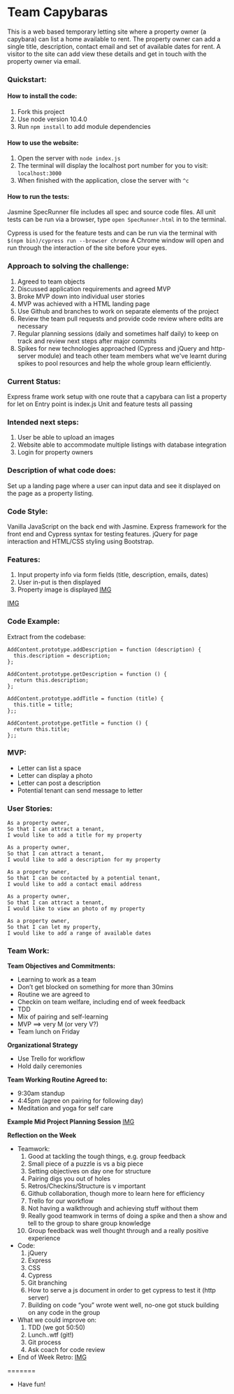 # Team Capybaras
This is a web based temporary letting site where a property owner (a capybara) can list a home available to rent.
The property owner can add a single title, description, contact email and set of available dates for rent.
A visitor to the site can add view these details and get in touch with the property owner via email.

### Quickstart:
#### How to install the code:
1. Fork this project
2. Use node version 10.4.0
3. Run ```npm install``` to add module dependencies

#### How to use the website:
1. Open the server with ```node index.js```
2. The terminal will display the localhost port number for you to visit: ```localhost:3000```
3. When finished with the application, close the server with ```^c```

#### How to run the tests:
Jasmine SpecRunner file includes all spec and source code files.
All unit tests can be run via a browser, type ```open SpecRunner.html``` in to the terminal.

Cypress is used for the feature tests and can be run via the terminal with ```$(npm bin)/cypress run --browser chrome```
A Chrome window will open and run through the interaction of the site before your eyes.

### Approach to solving the challenge:
1. Agreed to team objects
2. Discussed application requirements and agreed MVP
3. Broke MVP down into individual user stories
4. MVP was achieved with a HTML landing page
5. Use Github and branches to work on separate elements of the project
6. Review the team pull requests and provide code review where edits are necessary
7. Regular planning sessions (daily and sometimes half daily) to keep on track and review next steps after major commits
8. Spikes for new technologies approached (Cypress and jQuery and http-server module) and teach other team members what we've learnt during spikes to pool resources and help the whole group learn efficiently.

### Current Status:
Express frame work setup with one route that a capybara can list a property for let on
Entry point is index.js
Unit and feature tests all passing

### Intended next steps:
1. User be able to upload an images
2. Website able to accommodate multiple listings with database integration
3. Login for property owners

### Description of what code does:
Set up a landing page where a user can input data and see it displayed on the page as a property listing.  

### Code Style:
Vanilla JavaScript on the back end with Jasmine.
Express framework for the front end and Cypress syntax for testing features.
jQuery for page interaction and HTML/CSS styling using Bootstrap.

### Features:
1. Input property info via form fields (title, description, emails, dates)
2. User in-put is then displayed
3. Property image is displayed
[IMG](READMEImages/CapybnbForm.PNG)

[IMG](READMEImages/CapybnbBlankPropertyListing.PNG)

### Code Example:
Extract from the codebase:
```
AddContent.prototype.addDescription = function (description) {
  this.description = description;
};

AddContent.prototype.getDescription = function () {
  return this.description;
};

AddContent.prototype.addTitle = function (title) {
  this.title = title;
};;

AddContent.prototype.getTitle = function () {
  return this.title;
};;
```

### MVP:
- Letter can list a space
- Letter can display a photo
- Letter can post a description
- Potential tenant can send message to letter

### User Stories:
```
As a property owner,
So that I can attract a tenant,
I would like to add a title for my property

As a property owner,
So that I can attract a tenant,
I would like to add a description for my property

As a property owner,
So that I can be contacted by a potential tenant,
I would like to add a contact email address

As a property owner,
So that I can attract a tenant,
I would like to view an photo of my property

As a property owner,
So that I can let my property,
I would like to add a range of available dates
```

### Team Work:

__Team Objectives and Commitments:__
- Learning to work as a team
- Don’t get blocked on something for more than 30mins
- Routine we are agreed to
- Checkin on team welfare, including end of week feedback
- TDD
- Mix of pairing and self-learning
- MVP ==> very M (or very V?)
- Team lunch on Friday

__Organizational Strategy__
- Use Trello for workflow
- Hold daily ceremonies

__Team Working Routine Agreed to:__
- 9:30am standup
- 4:45pm (agree on pairing for following day)
- Meditation and yoga for self care

__Example Mid Project Planning Session__
[IMG](READMEImages/ExampleTeamCapybnbPlanningSession.JPG)

__Reflection on the Week__

- Teamwork:
   1. Good at tackling the tough things, e.g. group feedback
   2. Small piece of a puzzle is vs a big piece
   3. Setting objectives on day one for structure
   4. Pairing digs you out of holes
   5. Retros/Checkins/Structure is v important
   6. Github collaboration, though more to learn here for efficiency
   7. Trello for our workflow
   8. Not having a walkthrough and achieving stuff without them
   9. Really good teamwork in terms of doing a spike and then a show and tell to the group to share group knowledge
   10. Group feedback was well thought through and a really positive experience
- Code:
   1. jQuery
   2. Express
   3. CSS
   4. Cypress
   5. Git branching
   6. How to serve a js document in order to get cypress to test it (http server)
   7. Building on code “you” wrote went well, no-one got stuck building on any code in the group
- What we could improve on:
  1. TDD (we got 50:50)
  2. Lunch..wtf (git!)
  3. Git process
  4. Ask coach for code review
- End of Week Retro:
[IMG](READMEImages/EndofWeekRetro.JPG)

=======

- Have fun!

